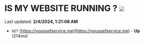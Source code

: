 # IS MY WEBSITE RUNNING ? [![](https://img.shields.io/static/v1?label=Sponsor&message=%E2%9D%A4&logo=GitHub&color=%23fe8e86)](https://github.com/sponsors/<username>)

Last updated: **2/4/2024, 1:21:08 AM**

- `GET` [https://youssefservice.me](https://youssefservice.me) - **Up** (214ms)
